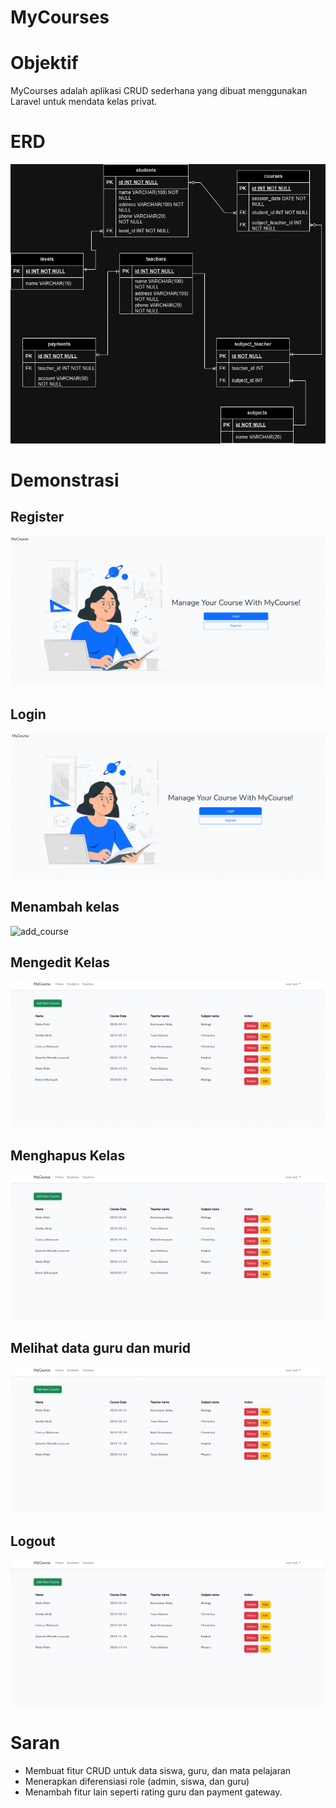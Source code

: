 # MyCourses

# Objektif
MyCourses adalah aplikasi CRUD sederhana yang dibuat menggunakan Laravel untuk mendata kelas privat.

# ERD
![alt text](/readmeimg/Laravel_Basic_MOA.drawio.png)

# Demonstrasi
## Register
![register](/readmeimg/register.gif)

## Login
![login](/readmeimg/login.gif)

## Menambah kelas
![add_course](/readmeimg/add_course.gif)

## Mengedit Kelas
![edit_course](/readmeimg/edit_course.gif)

## Menghapus Kelas
![delete_course](/readmeimg/delete_course.gif)

## Melihat data guru dan murid
![view_teacher_student_data](/readmeimg/view_teacher_student_data.gif)

## Logout
![logout](/readmeimg/logout.gif)

# Saran
- Membuat fitur CRUD untuk data siswa, guru, dan mata pelajaran
- Menerapkan diferensiasi role (admin, siswa, dan guru)
- Menambah fitur lain seperti rating guru dan payment gateway. 